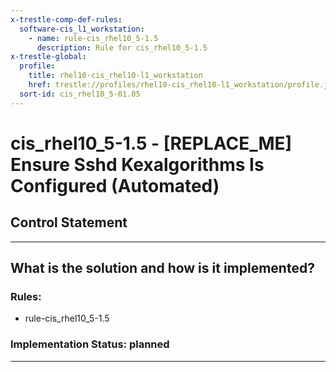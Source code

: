 ```yaml
---
x-trestle-comp-def-rules:
  software-cis_l1_workstation:
    - name: rule-cis_rhel10_5-1.5
      description: Rule for cis_rhel10_5-1.5
x-trestle-global:
  profile:
    title: rhel10-cis_rhel10-l1_workstation
    href: trestle://profiles/rhel10-cis_rhel10-l1_workstation/profile.json
  sort-id: cis_rhel10_5-01.05
---
```


# cis_rhel10_5-1.5 - \[REPLACE_ME\] Ensure Sshd Kexalgorithms Is Configured (Automated)

## Control Statement

______________________________________________________________________

## What is the solution and how is it implemented?

<!-- For implementation status enter one of: implemented, partial, planned, alternative, not-applicable -->

<!-- Note that the list of rules under ### Rules: is read-only and changes will not be captured after assembly to JSON -->

<!-- Add control implementation description here for control: cis_rhel10_5-1.5 -->

### Rules:

  - rule-cis_rhel10_5-1.5

### Implementation Status: planned

______________________________________________________________________
